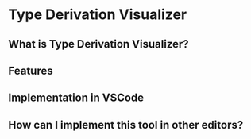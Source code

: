# Type Derivation Visualizer

## What is Type Derivation Visualizer?

## Features

## Implementation in VSCode

## How can I implement this tool in other editors?
